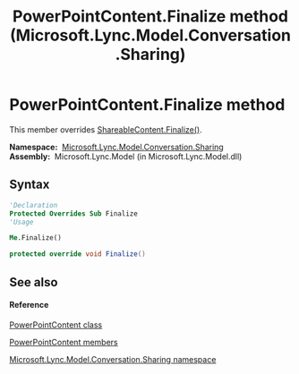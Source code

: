 ﻿---
title: PowerPointContent.Finalize method  (Microsoft.Lync.Model.Conversation.Sharing)
TOCTitle: 'Finalize method '
ms:assetid: M:Microsoft.Lync.Model.Conversation.Sharing.PowerPointContent.Finalize_DI_3_UC_OCS14MrefLyncWPF
ms:mtpsurl: https://msdn.microsoft.com/en-us/library/microsoft.lync.model.conversation.sharing.powerpointcontent.finalize_di_3_uc_ocs14mreflyncwpf(v=office.15)
ms:contentKeyID: 48599693
ms.date: 07/28/2014
mtps_version: v=office.15
f1_keywords:
- Microsoft.Lync.Model.Conversation.Sharing.PowerPointContent.Finalize
dev_langs:
- CSharp
- JScript
- VB
- other
---

# PowerPointContent.Finalize method

This member overrides [ShareableContent.Finalize()](shareablecontent-finalize-method-microsoft-lync-model-conversation-sharing_1.md).

**Namespace:**  [Microsoft.Lync.Model.Conversation.Sharing](microsoft-lync-model-conversation-sharing-namespace_2.md)  
**Assembly:**  Microsoft.Lync.Model (in Microsoft.Lync.Model.dll)

## Syntax

``` vb
'Declaration
Protected Overrides Sub Finalize
'Usage

Me.Finalize()
```

``` csharp
protected override void Finalize()
```

## See also

#### Reference

[PowerPointContent class](powerpointcontent-class-microsoft-lync-model-conversation-sharing_2.md)

[PowerPointContent members](powerpointcontent-members-microsoft-lync-model-conversation-sharing_2.md)

[Microsoft.Lync.Model.Conversation.Sharing namespace](microsoft-lync-model-conversation-sharing-namespace_2.md)

